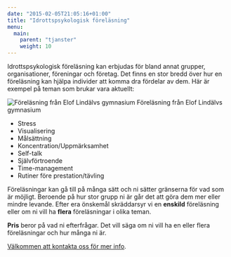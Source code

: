 ```yaml
---
date: "2015-02-05T21:05:16+01:00"
title: "Idrottspsykologisk föreläsning"
menu:
  main:
    parent: "tjanster"
    weight: 10
---
```

Idrottspsykologisk föreläsning kan erbjudas för bland annat grupper, organisationer, föreningar och företag. Det finns en stor bredd över hur en föreläsning kan hjälpa individer att komma dra fördelar av dem. Här är exempel på teman som brukar vara aktuellt:

<div class="image right">
  <img src="/img/forelasning.jpg" alt="Föreläsning från Elof Lindälvs gymnasium" style="max-width: 480px;" />
  <span class="image__caption">Föreläsning från Elof Lindälvs gymnasium</span>
</div>

- Stress
- Visualisering
- Målsättning
- Koncentration/Uppmärksamhet
- Self-talk
- Självförtroende
- Time-management
- Rutiner före prestation/tävling

Föreläsningar kan gå till på många sätt och ni sätter gränserna för vad som är möjligt. Beroende på hur stor grupp ni är går det att göra dem mer eller mindre levande. Efter era önskemål skräddarsyr vi en **enskild** föreläsning eller om ni vill ha **flera** föreläsningar i olika teman.

**Pris** beror på vad ni efterfrågar. Det vill säga om ni vill ha en eller flera föreläsningar och hur många ni är.

[Välkommen att kontakta oss för mer info](/kontakt/).
